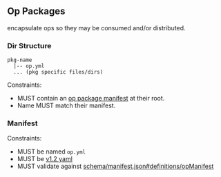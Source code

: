 ## Op Packages

encapsulate ops so they may be consumed and/or distributed.

### Dir Structure

```
pkg-name
  |-- op.yml
  ... (pkg specific files/dirs)
```

Constraints:

- MUST contain an [op package manifest](#manifest) at their root.
- Name MUST match their manifest.

### Manifest

Constraints:

- MUST be named `op.yml`
- MUST be [v1.2 yaml](http://www.yaml.org/spec/1.2/spec.html)
- MUST validate against
  [schema/manifest.json#definitions/opManifest](schema/manifest.json#definitions/opManifest)
